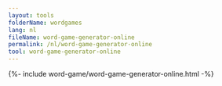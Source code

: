 ```yaml
---
layout: tools
folderName: wordgames
lang: nl
fileName: word-game-generator-online
permalink: /nl/word-game-generator-online
tool: word-game-generator-online
---
```

{%- include word-game/word-game-generator-online.html -%}
